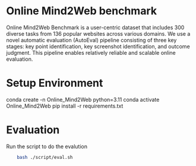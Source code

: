 # Online Mind2Web benchmark
Online Mind2Web Benchmark is a user-centric dataset that includes 300 diverse tasks from 136 popular websites across various domains. We use a novel automatic evaluation (AutoEval) pipeline consisting of three key stages: key point identification, key screenshot identification, and outcome judgment. This pipeline enables relatively reliable and scalable online evaluation.

# Setup Environment
conda create -n Online_Mind2Web python=3.11
conda activate Online_Mind2Web
pip install -r requirements.txt

# Evaluation
Run the script to do the evalution
```bash
    bash ./script/eval.sh
```